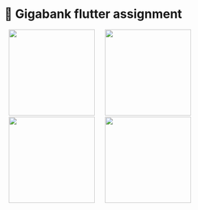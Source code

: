 # 📱 Gigabank flutter assignment

<p>
    <img src="https://github.com/ibrajix/OuPassAuth/assets/39574228/9c6086d1-d57c-4047-9353-bd8460c614e5" width="200px" hspace="10"/>
    <img src="https://github.com/ibrajix/OuPassAuth/assets/39574228/05099ed0-8711-48cd-b160-845a7732313f" width="200px" hspace="10"/>
    <img src="https://github.com/ibrajix/OuPassAuth/assets/39574228/2ff0643d-5d4b-4c24-b3a4-a87e848af559" width="200px" hspace="10"/>
    <img src="https://github.com/ibrajix/OuPassAuth/assets/39574228/3feee5c9-204d-4362-88c7-f56bdbcce5dd" width="200px" hspace="10"/>
</p>

